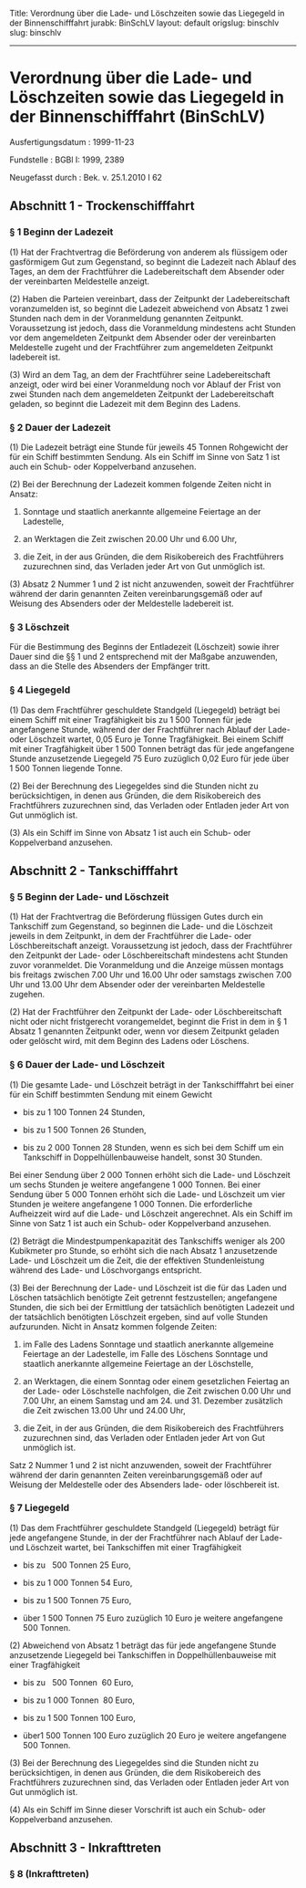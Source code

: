 Title: Verordnung über die Lade- und Löschzeiten sowie das Liegegeld in der Binnenschifffahrt
jurabk: BinSchLV
layout: default
origslug: binschlv
slug: binschlv

---

# Verordnung über die Lade- und Löschzeiten sowie das Liegegeld in der Binnenschifffahrt (BinSchLV)

Ausfertigungsdatum
:   1999-11-23

Fundstelle
:   BGBl I: 1999, 2389

Neugefasst durch
:   Bek. v. 25.1.2010 I 62



## Abschnitt 1 - Trockenschifffahrt



### § 1 Beginn der Ladezeit

(1) Hat der Frachtvertrag die Beförderung von anderem als flüssigem
oder gasförmigem Gut zum Gegenstand, so beginnt die Ladezeit nach
Ablauf des Tages, an dem der Frachtführer die Ladebereitschaft dem
Absender oder der vereinbarten Meldestelle anzeigt.

(2) Haben die Parteien vereinbart, dass der Zeitpunkt der
Ladebereitschaft voranzumelden ist, so beginnt die Ladezeit abweichend
von Absatz 1 zwei Stunden nach dem in der Voranmeldung genannten
Zeitpunkt. Voraussetzung ist jedoch, dass die Voranmeldung mindestens
acht Stunden vor dem angemeldeten Zeitpunkt dem Absender oder der
vereinbarten Meldestelle zugeht und der Frachtführer zum angemeldeten
Zeitpunkt ladebereit ist.

(3) Wird an dem Tag, an dem der Frachtführer seine Ladebereitschaft
anzeigt, oder wird bei einer Voranmeldung noch vor Ablauf der Frist
von zwei Stunden nach dem angemeldeten Zeitpunkt der Ladebereitschaft
geladen, so beginnt die Ladezeit mit dem Beginn des Ladens.


### § 2 Dauer der Ladezeit

(1) Die Ladezeit beträgt eine Stunde für jeweils 45 Tonnen Rohgewicht
der für ein Schiff bestimmten Sendung. Als ein Schiff im Sinne von
Satz 1 ist auch ein Schub- oder Koppelverband anzusehen.

(2) Bei der Berechnung der Ladezeit kommen folgende Zeiten nicht in
Ansatz:

1.  Sonntage und staatlich anerkannte allgemeine Feiertage an der
    Ladestelle,


2.  an Werktagen die Zeit zwischen 20.00 Uhr und 6.00 Uhr,


3.  die Zeit, in der aus Gründen, die dem Risikobereich des Frachtführers
    zuzurechnen sind, das Verladen jeder Art von Gut unmöglich ist.




(3) Absatz 2 Nummer 1 und 2 ist nicht anzuwenden, soweit der
Frachtführer während der darin genannten Zeiten vereinbarungsgemäß
oder auf Weisung des Absenders oder der Meldestelle ladebereit ist.


### § 3 Löschzeit

Für die Bestimmung des Beginns der Entladezeit (Löschzeit) sowie ihrer
Dauer sind die §§ 1 und 2 entsprechend mit der Maßgabe anzuwenden,
dass an die Stelle des Absenders der Empfänger tritt.


### § 4 Liegegeld

(1) Das dem Frachtführer geschuldete Standgeld (Liegegeld) beträgt bei
einem Schiff mit einer Tragfähigkeit bis zu 1 500 Tonnen für jede
angefangene Stunde, während der der Frachtführer nach Ablauf der Lade-
oder Löschzeit wartet, 0,05 Euro je Tonne Tragfähigkeit. Bei einem
Schiff mit einer Tragfähigkeit über 1 500 Tonnen beträgt das für jede
angefangene Stunde anzusetzende Liegegeld 75 Euro zuzüglich 0,02 Euro
für jede über 1 500 Tonnen liegende Tonne.

(2) Bei der Berechnung des Liegegeldes sind die Stunden nicht zu
berücksichtigen, in denen aus Gründen, die dem Risikobereich des
Frachtführers zuzurechnen sind, das Verladen oder Entladen jeder Art
von Gut unmöglich ist.

(3) Als ein Schiff im Sinne von Absatz 1 ist auch ein Schub- oder
Koppelverband anzusehen.


## Abschnitt 2 - Tankschifffahrt



### § 5 Beginn der Lade- und Löschzeit

(1) Hat der Frachtvertrag die Beförderung flüssigen Gutes durch ein
Tankschiff zum Gegenstand, so beginnen die Lade- und die Löschzeit
jeweils in dem Zeitpunkt, in dem der Frachtführer die Lade- oder
Löschbereitschaft anzeigt. Voraussetzung ist jedoch, dass der
Frachtführer den Zeitpunkt der Lade- oder Löschbereitschaft mindestens
acht Stunden zuvor voranmeldet. Die Voranmeldung und die Anzeige
müssen montags bis freitags zwischen 7.00 Uhr und 16.00 Uhr oder
samstags zwischen 7.00 Uhr und 13.00 Uhr dem Absender oder der
vereinbarten Meldestelle zugehen.

(2) Hat der Frachtführer den Zeitpunkt der Lade- oder
Löschbereitschaft nicht oder nicht fristgerecht vorangemeldet, beginnt
die Frist in dem in § 1 Absatz 1 genannten Zeitpunkt oder, wenn vor
diesem Zeitpunkt geladen oder gelöscht wird, mit dem Beginn des Ladens
oder Löschens.


### § 6 Dauer der Lade- und Löschzeit

(1) Die gesamte Lade- und Löschzeit beträgt in der Tankschifffahrt bei
einer für ein Schiff bestimmten Sendung mit einem Gewicht

*   bis zu 1 100 Tonnen 24 Stunden,


*   bis zu 1 500 Tonnen 26 Stunden,


*   bis zu 2 000 Tonnen 28 Stunden, wenn es sich bei dem Schiff um ein
    Tankschiff in Doppelhüllenbauweise handelt, sonst 30 Stunden.



Bei einer Sendung über 2 000 Tonnen erhöht sich die Lade- und
Löschzeit um sechs Stunden je weitere angefangene 1 000 Tonnen. Bei
einer Sendung über 5 000 Tonnen erhöht sich die Lade- und Löschzeit um
vier Stunden je weitere angefangene 1 000 Tonnen. Die erforderliche
Aufheizzeit wird auf die Lade- und Löschzeit angerechnet. Als ein
Schiff im Sinne von Satz 1 ist auch ein Schub- oder Koppelverband
anzusehen.

(2) Beträgt die Mindestpumpenkapazität des Tankschiffs weniger als 200
Kubikmeter pro Stunde, so erhöht sich die nach Absatz 1 anzusetzende
Lade- und Löschzeit um die Zeit, die der effektiven Stundenleistung
während des Lade- und Löschvorgangs entspricht.

(3) Bei der Berechnung der Lade- und Löschzeit ist die für das Laden
und Löschen tatsächlich benötigte Zeit getrennt festzustellen;
angefangene Stunden, die sich bei der Ermittlung der tatsächlich
benötigten Ladezeit und der tatsächlich benötigten Löschzeit ergeben,
sind auf volle Stunden aufzurunden. Nicht in Ansatz kommen folgende
Zeiten:

1.  im Falle des Ladens Sonntage und staatlich anerkannte allgemeine
    Feiertage an der Ladestelle, im Falle des Löschens Sonntage und
    staatlich anerkannte allgemeine Feiertage an der Löschstelle,


2.  an Werktagen, die einem Sonntag oder einem gesetzlichen Feiertag an
    der Lade- oder Löschstelle nachfolgen, die Zeit zwischen 0.00 Uhr und
    7\.00 Uhr, an einem Samstag und am 24. und 31. Dezember zusätzlich die
    Zeit zwischen 13.00 Uhr und 24.00 Uhr,


3.  die Zeit, in der aus Gründen, die dem Risikobereich des Frachtführers
    zuzurechnen sind, das Verladen oder Entladen jeder Art von Gut
    unmöglich ist.



Satz 2 Nummer 1 und 2 ist nicht anzuwenden, soweit der Frachtführer
während der darin genannten Zeiten vereinbarungsgemäß oder auf Weisung
der Meldestelle oder des Absenders lade- oder löschbereit ist.


### § 7 Liegegeld

(1) Das dem Frachtführer geschuldete Standgeld (Liegegeld) beträgt für
jede angefangene Stunde, in der der Frachtführer nach Ablauf der Lade-
und Löschzeit wartet, bei Tankschiffen mit einer Tragfähigkeit

*   bis zu   500 Tonnen 25 Euro,


*   bis zu 1 000 Tonnen 54 Euro,


*   bis zu 1 500 Tonnen 75 Euro,


*   über 1 500 Tonnen 75 Euro zuzüglich 10 Euro je weitere angefangene 500
    Tonnen.




(2) Abweichend von Absatz 1 beträgt das für jede angefangene Stunde
anzusetzende Liegegeld bei Tankschiffen in Doppelhüllenbauweise mit
einer Tragfähigkeit

*   bis zu   500 Tonnen  60 Euro,


*   bis zu 1 000 Tonnen  80 Euro,


*   bis zu 1 500 Tonnen 100 Euro,


*   über1 500 Tonnen 100 Euro zuzüglich 20 Euro je weitere angefangene 500
    Tonnen.




(3) Bei der Berechnung des Liegegeldes sind die Stunden nicht zu
berücksichtigen, in denen aus Gründen, die dem Risikobereich des
Frachtführers zuzurechnen sind, das Verladen oder Entladen jeder Art
von Gut unmöglich ist.

(4) Als ein Schiff im Sinne dieser Vorschrift ist auch ein Schub- oder
Koppelverband anzusehen.


## Abschnitt 3 - Inkrafttreten



### § 8 (Inkrafttreten)


